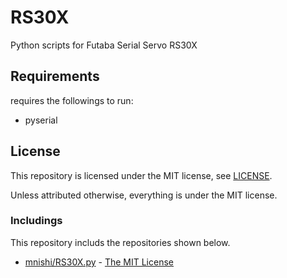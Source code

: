 # RS30X

Python scripts for Futaba Serial Servo RS30X

## Requirements
requires the followings to run:

* pyserial

## License

This repository is licensed under the MIT license, see [LICENSE](https://github.com/Tiryoh/RS30X/blob/master/LICENSE).

Unless attributed otherwise, everything is under the MIT license.

### Includings

This repository includs the repositories shown below.

* [mnishi/RS30X.py](https://github.com/mnishi/RS30X.py) - [The MIT License](https://github.com/mnishi/RS30X.py/blob/master/LICENSE)

